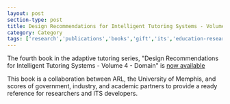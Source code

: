 ```yaml
---
layout: post
section-type: post
title: Design Recommendations for Intelligent Tutoring Systems - Volume 4 - Domain Modeling
category: Category
tags: ['research','publications','books','gift','its','education-research']
---
```

The fourth book in the adaptive tutoring series, "Design Recommendations for Intelligent Tutoring Systems - Volume 4 - Domain" is [now available](https://gifttutoring.org/documents/105)

This book is a collaboration between ARL, the University of Memphis, and scores of government, industry, and academic partners to provide a ready reference for researchers and ITS developers. 

